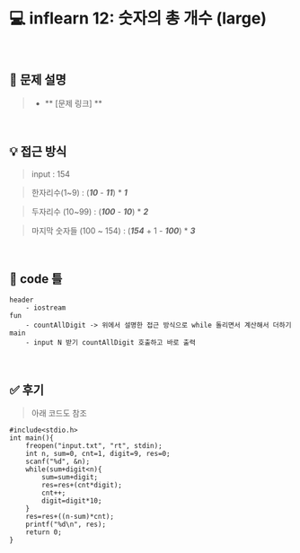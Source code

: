 # 💻 inflearn 12: 숫자의 총 개수 (large)

<br>

## 📌 문제 설명

> -   ** [문제 링크] ** 

<br>

## 💡 접근 방식

> input : 154

> 한자리수(1~9) : (**_10_** - ***11***) * ***1***

> 두자리수 (10~99) : (**_100_** - ***10***) * ***2***

> 마지막 숫자들 (100 ~ 154) : (***154*** + 1 - ***100***) * ***3***

<br>

## 🔑 code 틀  

```
header
    - iostream
fun
    - countAllDigit -> 위에서 설명한 접근 방식으로 while 돌리면서 계산해서 더하기
main
    - input N 받기 countAllDigit 호출하고 바로 출력
```

<br>

## ✅ 후기

> 아래 코드도 참조
```
#include<stdio.h>
int main(){
	freopen("input.txt", "rt", stdin);
	int n, sum=0, cnt=1, digit=9, res=0;
	scanf("%d", &n);
	while(sum+digit<n){	
		sum=sum+digit;
		res=res+(cnt*digit);
		cnt++;
		digit=digit*10;
	}
	res=res+((n-sum)*cnt);
	printf("%d\n", res);
	return 0;
}
```